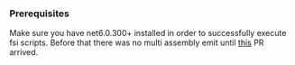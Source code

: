 ### Prerequisites
Make sure you have net6.0.300+ installed in order to successfully execute fsi scripts.
Before that there was no multi assembly emit until [this](https://github.com/dotnet/fsharp/pull/12722) PR arrived.
